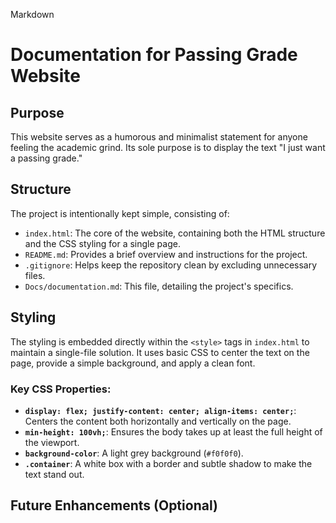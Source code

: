 Markdown

# Documentation for Passing Grade Website

## Purpose

This website serves as a humorous and minimalist statement for anyone feeling the academic grind. Its sole purpose is to display the text "I just want a passing grade."

## Structure

The project is intentionally kept simple, consisting of:

-   `index.html`: The core of the website, containing both the HTML structure and the CSS styling for a single page.
-   `README.md`: Provides a brief overview and instructions for the project.
-   `.gitignore`: Helps keep the repository clean by excluding unnecessary files.
-   `Docs/documentation.md`: This file, detailing the project's specifics.

## Styling

The styling is embedded directly within the `<style>` tags in `index.html` to maintain a single-file solution. It uses basic CSS to center the text on the page, provide a simple background, and apply a clean font.

### Key CSS Properties:

-   **`display: flex; justify-content: center; align-items: center;`**: Centers the content both horizontally and vertically on the page.
-   **`min-height: 100vh;`**: Ensures the body takes up at least the full height of the viewport.
-   **`background-color`**: A light grey background (`#f0f0f0`).
-   **`.container`**: A white box with a border and subtle shadow to make the text stand out.

## Future Enhancements (Optional)
